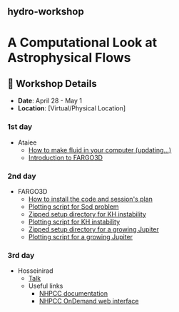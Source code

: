 ## hydro-workshop

# A Computational Look at Astrophysical Flows

## 📅 Workshop Details
- **Date**: April 28 - May 1
- **Location**: [Virtual/Physical Location]



### 1st day
* Ataiee
    + [How to make fluid in your computer (updating...)](1st-day/numerical_hydro_basics.odp)
    + [Introduction to FARGO3D](1st-day/fargo3d_intro.pdf)

### 2nd day

* FARGO3D
    + [How to install the code and session's plan](2nd-day/fargo3d_material/usergueid.pdf)
    + [Plotting script for Sod problem](2nd-day/fargo3d_material/sod1dplot.py)
    + [Zipped setup directory for KH instability](2nd-day/fargo3d_material/KH.zip)
    + [Plotting script for KH instability](2nd-day/fargo3d_material/KHplot.py)
    + [Zipped setup directory for a growing Jupiter](2nd-day/fargo3d_material/gjup.zip)
    + [Plotting script for a growing Jupiter](2nd-day/fargo3d_material/gjup.py)

### 3rd day

* Hosseinirad
    + [Talk](3rd-day/Parallel-computing-for-astro.odp)
    + Useful links
        - [NHPCC documentation](https://docs.hpc.iut.ac.ir/about_the_hpc/)
        - [NHPCC OnDemand web interface](https://docs.hpc.iut.ac.ir/user_guide/ondemand/overview/#interactive-apps)
       
